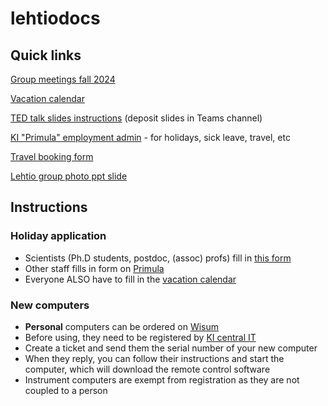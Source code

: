 # lehtiodocs

## Quick links
[Group meetings fall 2024](https://kise.sharepoint.com/:b:/r/teams/GRP_LehtiLab/Delade%20dokument/General/Schedule%20Tuesday%20group%20meetings%20Spring%202025.pdf?csf=1&web=1&e=20d6bT)

[Vacation calendar](https://docs.google.com/spreadsheets/d/1rYiAnzlRtjkcNjPVVzKJ4WfNV0hke0WSBMhP2RHRK8k/)

[TED talk slides instructions](https://kise.sharepoint.com/:p:/r/teams/GRP_LehtiLab/Delade%20dokument/General/TedTalk_instructions.pptx?d=w657c96466b0944b9ae631f0f01db5baf&csf=1&web=1&e=f04GYB) (deposit slides in Teams channel)

[KI "Primula" employment admin](https://ppw.ki.se) - for holidays, sick leave, travel, etc

[Travel booking form](https://kise.sharepoint.com/:b:/r/teams/GRP_LehtiLab/Delade%20dokument/General/Travel%20booking%20form_LL.pdf?csf=1&web=1&e=aXa9Dj)

[Lehtio group photo ppt slide](https://kise.sharepoint.com/:p:/r/teams/GRP_LehtiLab/Delade%20dokument/General/LehtioLab_with_grantSup.pptx?d=w31f30ea5b6a342149cc7e39e66157fa3&csf=1&web=1&e=n57QrG)


## Instructions

### Holiday application
- Scientists (Ph.D students, postdoc, (assoc) profs) fill in [this form](https://kise.sharepoint.com/:b:/r/teams/GRP_LehtiLab/Delade%20dokument/General/Vacation%20form_eng.pdf?csf=1&web=1&e=fqEcy7)
- Other staff fills in form on [Primula](https://ppw.ki.se)
- Everyone ALSO have to fill in the [vacation calendar](https://docs.google.com/spreadsheets/d/1rYiAnzlRtjkcNjPVVzKJ4WfNV0hke0WSBMhP2RHRK8k/)

### New computers
- __Personal__ computers can be ordered on [Wisum](https://www.wisum.its.umu.se/KI/Default.aspx)
- Before using, they need to be registered by [KI central IT](https://selfservice.ki.se/sv-SE/support/ita-create-incident/) 
- Create a ticket and send them the serial number of your new computer
- When they reply, you can follow their instructions and start the computer, which will download the remote control software
- Instrument computers are exempt from registration as they are not coupled to a person
